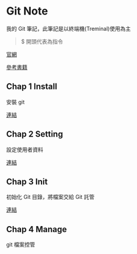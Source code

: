 # Git Note

我的 Git 筆記，此筆記是以終端機(Treminal)使用為主

> $ 開頭代表為指令

[官網](https://git-scm.com/)

[參考書籍](https://gitbook.tw/)

## Chap 1 Install

安裝 git

[連結](Chap1.Install.md)

## Chap 2 Setting

設定使用者資料

[連結](Chap2.Setting.md)

## Chap 3 Init

初始化 Git 目錄，將檔案交給 Git 託管

[連結](Chap3.Init.md)

## Chap 4 Manage

git 檔案控管

